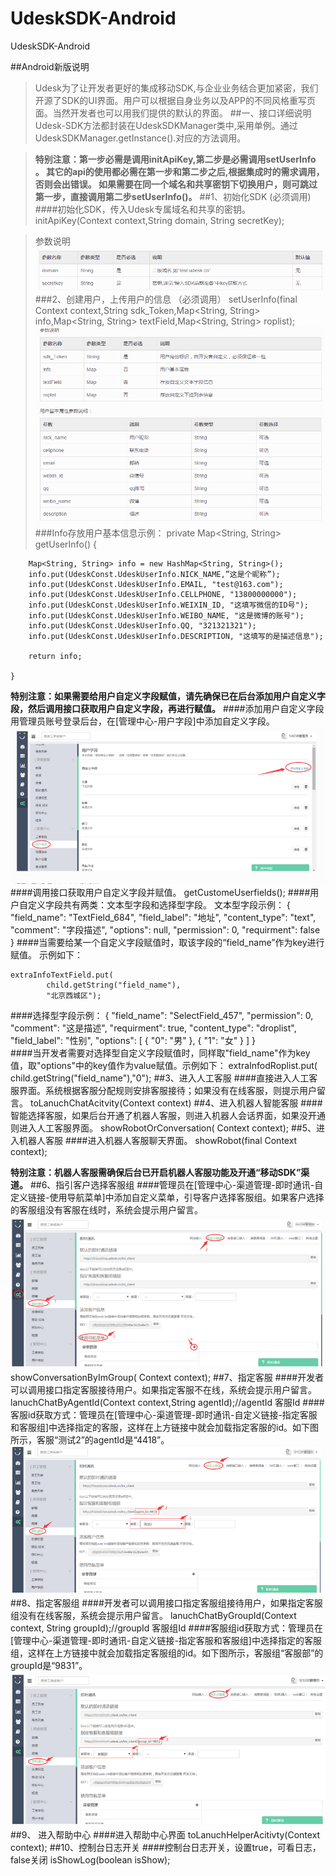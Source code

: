 # UdeskSDK-Android
UdeskSDK-Android


##Android新版说明
> Udesk为了让开发者更好的集成移动SDK,与企业业务结合更加紧密，我们开源了SDK的UI界面。用户可以根据自身业务以及APP的不同风格重写页面。当然开发者也可以用我们提供的默认的界面。
##一、接口详细说明
> Udesk-SDK方法都封装在UdeskSDKManager类中,采用单例。通过UdeskSDKManager.getInstance().对应的方法调用。

> **特别注意：第一步必需是调用initApiKey,第二步是必需调用setUserInfo 。 其它的api的使用都必需在第一步和第二步之后,根据集成时的需求调用，否则会出错误。 如果需要在同一个域名和共享密钥下切换用户，则可跳过第一步，直接调用第二步setUserInfo()。**
##1、初始化SDK (必须调用)
####初始化SDK，传入Udesk专属域名和共享的密钥。
initApiKey(Context context,String domain, String secretKey);

> 参数说明
![alt text](indeximg/introduction.png)
###2、创建用户，上传用户的信息 （必须调用）
> setUserInfo(final Context context,String sdk_Token,Map<String, String> info,Map<String, String> textField,Map<String, String> roplist);
![alt text](indeximg/introduction2.png)
###Info存放用户基本信息示例：
private Map<String, String> getUserInfo() {

        Map<String, String> info = new HashMap<String, String>();
        info.put(UdeskConst.UdeskUserInfo.NICK_NAME,”这是个昵称”);
        info.put(UdeskConst.UdeskUserInfo.EMAIL, "test@163.com");
        info.put(UdeskConst.UdeskUserInfo.CELLPHONE, "13800000000");
        info.put(UdeskConst.UdeskUserInfo.WEIXIN_ID, "这填写微信的ID号");
        info.put(UdeskConst.UdeskUserInfo.WEIBO_NAME, "这是微博的账号");
        info.put(UdeskConst.UdeskUserInfo.QQ, "321321321");
        info.put(UdeskConst.UdeskUserInfo.DESCRIPTION, "这填写的是描述信息");

        return info;

    }
**特别注意：如果需要给用户自定义字段赋值，请先确保已在后台添加用户自定义字段，然后调用接口获取用户自定义字段，再进行赋值。**
####添加用户自定义字段 用管理员账号登录后台，在[管理中心-用户字段]中添加自定义字段。
![alt text](indeximg/用户自定义.png)
####调用接口获取用户自定义字段并赋值。
getCustomeUserfields();
####用户自定义字段共有两类：文本型字段和选择型字段。 文本型字段示例：
{
      "field_name": "TextField_684",
      "field_label": "地址",
      "content_type": "text",
      "comment": "字段描述",
      "options": null,
      "permission": 0,
      "requirment": false
    }
####当需要给某一个自定义字段赋值时，取该字段的“field_name”作为key进行赋值。 示例如下：

    extraInfoTextField.put(
            child.getString("field_name"),
            "北京西城区");
####选择型字段示例：
{
    "field_name": "SelectField_457", 
    "permission": 0, 
    "comment": "这是描述", 
    "requirment": true, 
    "content_type": "droplist", 
    "field_label": "性别", 
    "options": [
        {
            "0": "男"
        }, 
        {
            "1": "女"
        }
    ]
}   
####当开发者需要对选择型自定义字段赋值时，同样取"field_name"作为key值，取"options"中的key值作为value赋值。示例如下：
extraInfodRoplist.put(
    child.getString("field_name"),"0");
##3、进入人工客服
####直接进入人工客服界面。系统根据客服分配规则安排客服接待；如果没有在线客服，则提示用户留言。
toLanuchChatAcitvity(Context context)
##4、进入机器人智能客服
####智能选择客服，如果后台开通了机器人客服，则进入机器人会话界面，如果没开通则进入人工客服界面。
showRobotOrConversation( Context context);
##5、进入机器人客服
####进入机器人客服聊天界面。
showRobot(final Context context);

**特别注意：机器人客服需确保后台已开启机器人客服功能及开通“移动SDK”渠道。**
##6、指引客户选择客服组
####管理员在[管理中心-渠道管理-即时通讯-自定义链接-使用导航菜单]中添加自定义菜单，引导客户选择客服组。如果客户选择的客服组没有客服在线时，系统会提示用户留言。
![alt text](indeximg/指引客户选择客服组.png)
showConversationByImGroup( Context context);
##7、指定客服
####开发者可以调用接口指定客服接待用户。如果指定客服不在线，系统会提示用户留言。
lanuchChatByAgentId(Context context,String agentId);//agentId 客服Id
####客服id获取方式：管理员在[管理中心-渠道管理-即时通讯-自定义链接-指定客服和客服组]中选择指定的客服，这样在上方链接中就会加载指定客服的id。如下图所示，客服“测试2”的agentId是“4418”。
![alt text ](indeximg/指定客服.png)
##8、指定客服组
####开发者可以调用接口指定客服组接待用户，如果指定客服组没有在线客服，系统会提示用户留言。
lanuchChatByGroupId(Context context, String groupId);//groupId 客服组Id
####客服组id获取方式：管理员在[管理中心-渠道管理-即时通讯-自定义链接-指定客服和客服组]中选择指定的客服组，这样在上方链接中就会加载指定客服组的id。如下图所示，客服组“客服部”的groupId是“9831”。
![alt text ](indeximg/指定客服组.png)
##9、 进入帮助中心
####进入帮助中心界面
toLanuchHelperAcitivty(Context context);
##10、控制台日志开关
####控制台日志开关，设置true，可看日志，false关闭
isShowLog(boolean isShow);



